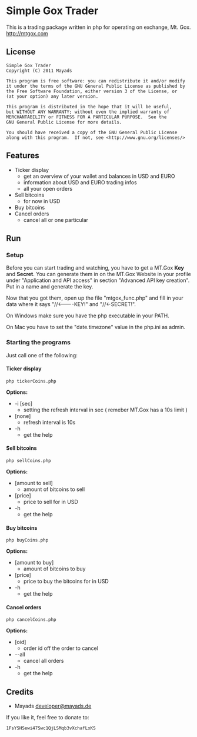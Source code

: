 Simple Gox Trader
=================

This is a trading package written in php for operating on exchange, Mt. Gox. http://mtgox.com


License
-------

    Simple Gox Trader
    Copyright (C) 2011 Mayads

    This program is free software: you can redistribute it and/or modify
    it under the terms of the GNU General Public License as published by
    the Free Software Foundation, either version 3 of the License, or
    (at your option) any later version.

    This program is distributed in the hope that it will be useful,
    but WITHOUT ANY WARRANTY; without even the implied warranty of
    MERCHANTABILITY or FITNESS FOR A PARTICULAR PURPOSE.  See the
    GNU General Public License for more details.

    You should have received a copy of the GNU General Public License
    along with this program.  If not, see <http://www.gnu.org/licenses/>


Features
--------

- Ticker display
    - get an overview of your wallet and balances in USD and EURO
    - information about USD and EURO trading infos
    - all your open orders
- Sell bitcoins
    - for now in USD
- Buy bitcoins
- Cancel orders
    - cancel all or one particular


Run
---


### Setup ###
Before you can start trading and watching, you have to get a MT.Gox **Key** 
and **Secret**. You can generate them in on the MT.Gox Website in your profile under 
"Application and API access" in section "Advanced API key creation". Put in a 
name and generate the key.

Now that you got them, open up the file "mtgox_func.php" and fill in your data 
where it says "//<----KEY!" and "//<-SECRET!".

On Windows make sure you have the php executable in your PATH.

On Mac you have to set the "date.timezone" value in the php.ini as admin.


### Starting the programs ###

Just call one of the following:

#### Ticker display ####
	
    php tickerCoins.php

**Options:**

- -i [sec]
    - setting the refresh interval in sec ( remeber MT.Gox has a 10s limit )
- [none]
    - refresh interval is 10s
- -h
    - get the help

#### Sell bitcoins ####
	
    php sellCoins.php

**Options:**

- [amount to sell]
    - amount of bitcoins to sell
- [price]
    - price to sell for in USD
- -h
    - get the help

#### Buy bitcoins ####
	
    php buyCoins.php

**Options:**

- [amount to buy]
    - amount of bitcoins to buy
- [price]
    - price to buy the bitcoins for in USD
- -h
    - get the help

#### Cancel orders ####
	
    php cancelCoins.php

**Options:**

- [oid]
    - order id off the order to cancel
- --all
    - cancel all orders
- -h
    - get the help


Credits
-------

- Mayads <developer@mayads.de>

If you like it, feel free to donate to: 

    1FsYSHSewi47Swc1QjLSMqb3vXchafLxKS